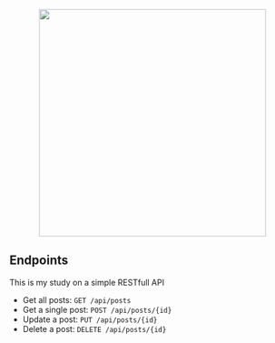 <p align="center"><a href="https://laravel.com" target="_blank"><img src="https://raw.githubusercontent.com/laravel/art/master/logo-lockup/5%20SVG/2%20CMYK/1%20Full%20Color/laravel-logolockup-cmyk-red.svg" width="400"></a></p>


## Endpoints

This is my study on a simple RESTfull API

- Get all posts: ```GET /api/posts```
- Get a single post: ```POST /api/posts/{id}```
- Update a post: ```PUT /api/posts/{id}```
- Delete a post: ```DELETE /api/posts/{id}```


